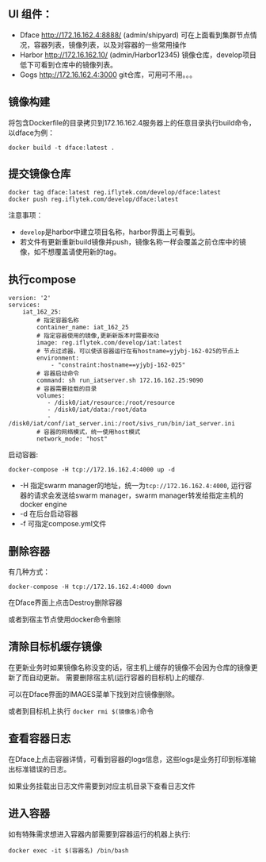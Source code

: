 ## UI 组件：
* Dface http://172.16.162.4:8888/ (admin/shipyard) 可在上面看到集群节点情况，容器列表，镜像列表，以及对容器的一些常用操作
* Harbor http://172.16.162.10/ (admin/Harbor12345) 镜像仓库，develop项目低下可看到仓库中的镜像列表。
* Gogs http://172.16.162.4:3000 git仓库，可用可不用。。。

## 镜像构建
将包含Dockerfile的目录拷贝到172.16.162.4服务器上的任意目录执行build命令，以dface为例：
```
docker build -t dface:latest .
```
## 提交镜像仓库
```
docker tag dface:latest reg.iflytek.com/develop/dface:latest
docker push reg.iflytek.com/develop/dface:latest
```
注意事项：

* `develop`是harbor中建立项目名称，harbor界面上可看到。
* 若文件有更新重新build镜像并push，镜像名称一样会覆盖之前仓库中的镜像，如不想覆盖请使用新的tag。

## 执行compose
```
version: '2'
services:
    iat_162_25:
        # 指定容器名称
        container_name: iat_162_25
        # 指定容器使用的镜像,更新新版本时需要改动
        image: reg.iflytek.com/develop/iat:latest
        # 节点过滤器，可以使该容器运行在有hostname=yjybj-162-025的节点上
        environment:
            - "constraint:hostname==yjybj-162-025"
        # 容器启动命令
        command: sh run_iatserver.sh 172.16.162.25:9090
        # 容器需要挂载的目录
        volumes:
           - /disk0/iat/resource:/root/resource
           - /disk0/iat/data:/root/data
           - /disk0/iat/conf/iat_server.ini:/root/sivs_run/bin/iat_server.ini
        # 容器的网络模式，统一使用host模式
        network_mode: "host"
```

启动容器:
```
docker-compose -H tcp://172.16.162.4:4000 up -d
```
* -H 指定swarm manager的地址，统一为`tcp://172.16.162.4:4000`, 运行容器的请求会发送给swarm manager，swarm manager转发给指定主机的docker engine
* -d 在后台启动容器
* -f 可指定compose.yml文件

## 删除容器
有几种方式：
```
docker-compose -H tcp://172.16.162.4:4000 down
```

在Dface界面上点击Destroy删除容器

或者到宿主节点使用docker命令删除

## 清除目标机缓存镜像

在更新业务时如果镜像名称没变的话，宿主机上缓存的镜像不会因为仓库的镜像更新了而自动更新。  需要删除宿主机(运行容器的目标机)上的缓存.

可以在Dface界面的IMAGES菜单下找到对应镜像删除。

或者到目标机上执行 `docker rmi $(镜像名)`命令

## 查看容器日志
在Dface上点击容器详情，可看到容器的logs信息，这些logs是业务打印到标准输出标准错误的日志。

如果业务挂载出日志文件需要到对应主机目录下查看日志文件

## 进入容器
如有特殊需求想进入容器内部需要到容器运行的机器上执行:
```
docker exec -it $(容器名) /bin/bash
```
